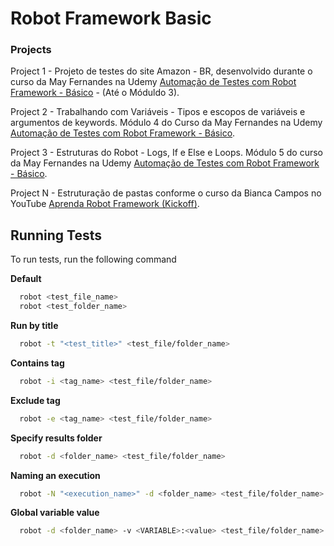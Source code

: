 # Robot Framework Basic

### Projects

Project 1 - Projeto de testes do site Amazon - BR, desenvolvido durante o curso da May Fernandes na Udemy [Automação de Testes com Robot Framework - Básico](https://www.udemy.com/course/automacao-de-testes-com-robot-framework-basico/) - (Até o Móduldo 3).

Project 2 - Trabalhando com Variáveis - Tipos e escopos de variáveis e argumentos de keywords. Módulo 4 do Curso da May Fernandes na Udemy [Automação de Testes com Robot Framework - Básico](https://www.udemy.com/course/automacao-de-testes-com-robot-framework-basico/).

Project 3 - Estruturas do Robot - Logs, If e Else e Loops. Módulo 5 do curso da May Fernandes na Udemy [Automação de Testes com Robot Framework - Básico](https://www.udemy.com/course/automacao-de-testes-com-robot-framework-basico/).

Project N - Estruturação de pastas conforme o curso da Bianca Campos no YouTube [Aprenda Robot Framework (Kickoff)](https://youtu.be/cQbP3qsHnI0?si=IjGQ9qvfYBKeNr3_).

## Running Tests

To run tests, run the following command

**Default**

```bash
  robot <test_file_name>
  robot <test_folder_name>
```

**Run by title**

```bash
  robot -t "<test_title>" <test_file/folder_name>
```

**Contains tag**

```bash
  robot -i <tag_name> <test_file/folder_name>
```

**Exclude tag**

```bash
  robot -e <tag_name> <test_file/folder_name>
```

**Specify results folder**

```bash
  robot -d <folder_name> <test_file/folder_name>
```

**Naming an execution**

```bash
  robot -N "<execution_name>" -d <folder_name> <test_file/folder_name>
```

**Global variable value**

```bash
  robot -d <folder_name> -v <VARIABLE>:<value> <test_file/folder_name>

```
